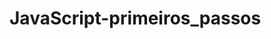 # JavaScript-primeiros_passos

<!--
    documentação:
    https://developer.mozilla.org/en-US/docs/Web
-->
